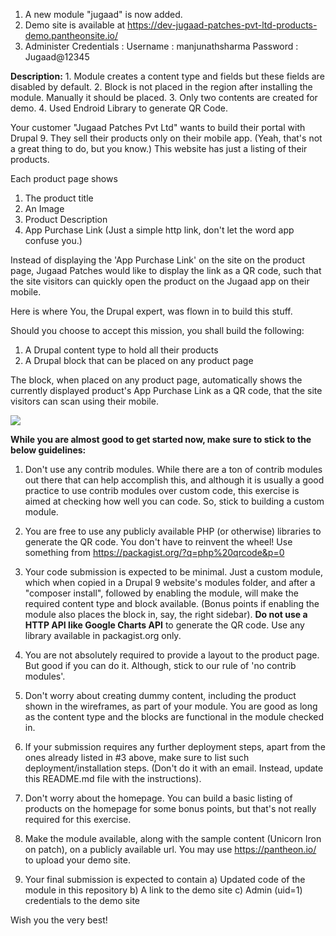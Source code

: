 1. A new module "jugaad" is now added.
2. Demo site is available at https://dev-jugaad-patches-pvt-ltd-products-demo.pantheonsite.io/ 
3. Administer Credentials : 
    Username : manjunathsharma
    Password : Jugaad@12345

**Description:**
    1. Module creates a content type and fields but these fields are disabled by default. 
    2. Block is not placed in the region after installing the module. Manually it should be placed. 
    3. Only two contents are created for demo. 
    4. Used Endroid Library to generate QR Code. 

Your customer "Jugaad Patches Pvt Ltd" wants to build their portal with Drupal 9. They sell their products only on their mobile app. (Yeah, that's not a great thing to do, but you know.) This website has just a listing of their products. 

Each product page shows 
1. The product title
1. An Image
1. Product Description
1. App Purchase Link (Just a simple http link, don't let the word app confuse you.)

Instead of displaying the 'App Purchase Link' on the site on the product page, Jugaad Patches would like to display the link as a QR code, such that the site visitors can quickly open the product on the Jugaad app on their mobile. 

Here is where You, the Drupal expert, was flown in to build this stuff. 

Should you choose to accept this mission, you shall build the following:
1) A Drupal content type to hold all their products
2) A Drupal block that can be placed on any product page

The block, when placed on any product page, automatically shows the currently displayed product's App Purchase Link as a QR code, that the site visitors can scan using their mobile. 

![](https://user-images.githubusercontent.com/3456349/37258010-328dd226-2597-11e8-9534-2e0d1e7d0d40.png)

**While you are almost good to get started now, make sure to stick to the below guidelines:**
1. Don't use any contrib modules. While there are a ton of contrib modules out there that can help accomplish this, and although it is usually a good practice to use contrib modules over custom code, this exercise is aimed at checking how well you can code. So, stick to building a custom module. 
2. You are free to use any publicly available PHP (or otherwise) libraries to generate the QR code. You don't have to reinvent the wheel! Use something from https://packagist.org/?q=php%20qrcode&p=0
3. Your code submission is expected to be minimal. Just a custom module, which when copied in a Drupal 9 website's modules folder, and after a "composer install", followed by enabling the module, will make the required content type and block available. (Bonus points if enabling the module also places the block in, say, the right sidebar). **Do not use a HTTP API like Google Charts API** to generate the QR code. Use any library available in packagist.org only. 

4. You are not absolutely required to provide a layout to the product page. But good if you can do it. Although, stick to our rule of 'no contrib modules'. 
5. Don't worry about creating dummy content, including the product shown in the wireframes, as part of your module. You are good as long as the content type and the blocks are functional in the module checked in.
6. If your submission requires any further deployment steps, apart from the ones already listed in #3 above, make sure to list such deployment/installation steps. (Don't do it with an email. Instead, update this README.md file with the instructions). 
7. Don't worry about the homepage. You can build a basic listing of products on the homepage for some bonus points, but that's not really required for this exercise. 
8. Make the module available, along with the sample content (Unicorn Iron on patch), on a publicly available url. You may use https://pantheon.io/ to upload your demo site. 
9. Your final submission is expected to contain a) Updated code of the module in this repository b) A link to the demo site c) Admin (uid=1) credentials to the demo site 

Wish you the very best!
